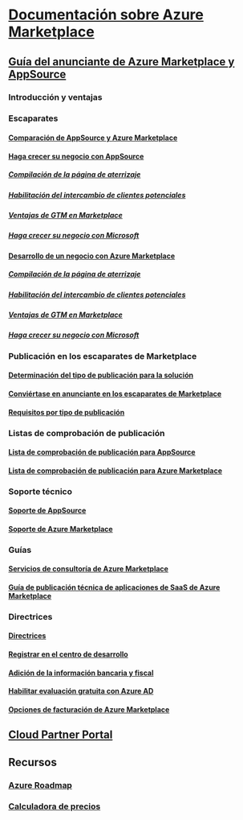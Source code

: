 # [Documentación sobre Azure Marketplace](index.md)  

## [Guía del anunciante de Azure Marketplace y AppSource](./marketplace-publishers-guide.md)  
### Introducción y ventajas  
### Escaparates  
#### [Comparación de AppSource y Azure Marketplace](./comparing-appsource-azure-marketplace.md)  
#### [Haga crecer su negocio con AppSource](./grow-your-business-with-appsource.md)  
##### [Compilación de la página de aterrizaje](./build-your-landing-page.md)  
##### [Habilitación del intercambio de clientes potenciales](./enable-lead-sharing.md)  
##### [Ventajas de GTM en Marketplace](./gtm-benefits.md)  
##### [Haga crecer su negocio con Microsoft](./promote-your-business-with-microsoft.md)  
#### [Desarrollo de un negocio con Azure Marketplace](./grow-your-business-with-azure-marketplace.md)  
##### [Compilación de la página de aterrizaje](./build-your-landing-page.md)  
##### [Habilitación del intercambio de clientes potenciales](./enable-lead-sharing.md)  
##### [Ventajas de GTM en Marketplace](./gtm-benefits.md)  
##### [Haga crecer su negocio con Microsoft](./promote-your-business-with-microsoft.md)  

### Publicación en los escaparates de Marketplace  
#### [Determinación del tipo de publicación para la solución](./determine-your-listing-type.md)  
#### [Conviértase en anunciante en los escaparates de Marketplace](./become-publisher.md)  
#### [Requisitos por tipo de publicación](./listing-type-requirements.md)  

### Listas de comprobación de publicación  
#### [Lista de comprobación de publicación para AppSource](./publishing-checklist-appsource.md)  
#### [Lista de comprobación de publicación para Azure Marketplace](./publishing-checklist-azure-marketplace.md)  

### Soporte técnico  
#### [Soporte de AppSource](./support-appsource.md)  
#### [Soporte de Azure Marketplace](./support-azure-marketplace.md)  

### Guías  
#### [Servicios de consultoría de Azure Marketplace](consulting-services.md)  
#### [Guía de publicación técnica de aplicaciones de SaaS de Azure Marketplace](marketplace-saas-applications-technical-publishing-guide.md) 

### Directrices  
#### [Directrices](./guidelines.md)  
#### [Registrar en el centro de desarrollo](./register-dev-center.md)  
#### [Adición de la información bancaria y fiscal](./add-bank-tax-info.md)  
#### [Habilitar evaluación gratuita con Azure AD](./enable-trial-using-azure-ad.md)  
#### [Opciones de facturación de Azure Marketplace](./billing-options-azure-marketplace.md)  

## [Cloud Partner Portal](./cloud-partner-portal/cloud-partner-portal-what-is-the-cloud-partner-portal.md)  

## Recursos  
### [Azure Roadmap](https://azure.microsoft.com/roadmap/)  
### [Calculadora de precios](https://azure.microsoft.com/pricing/calculator/)  
